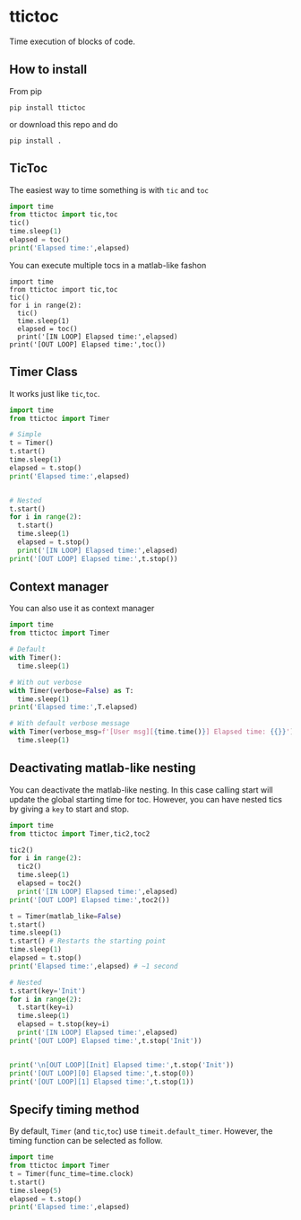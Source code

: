 # ttictoc
Time execution of blocks of code.

## How to install
From pip
```
pip install ttictoc
```
or download this repo and do
```
pip install .
```

## TicToc
The easiest way to time something is with `tic` and `toc`

```python
import time
from ttictoc import tic,toc
tic()
time.sleep(1)
elapsed = toc()
print('Elapsed time:',elapsed)
```

You can execute multiple tocs in a matlab-like fashon
```
import time
from ttictoc import tic,toc
tic()
for i in range(2):
  tic()
  time.sleep(1)
  elapsed = toc()
  print('[IN LOOP] Elapsed time:',elapsed)
print('[OUT LOOP] Elapsed time:',toc())
```

## Timer Class
It works just like `tic`,`toc`.
```python
import time
from ttictoc import Timer

# Simple
t = Timer()
t.start()
time.sleep(1)
elapsed = t.stop()
print('Elapsed time:',elapsed)


# Nested
t.start()
for i in range(2):
  t.start()
  time.sleep(1)
  elapsed = t.stop()
  print('[IN LOOP] Elapsed time:',elapsed)
print('[OUT LOOP] Elapsed time:',t.stop())
```

## Context manager
You can also use it as context manager
```python
import time
from ttictoc import Timer

# Default
with Timer():
  time.sleep(1)

# With out verbose
with Timer(verbose=False) as T:
  time.sleep(1)
print('Elapsed time:',T.elapsed)

# With default verbose message
with Timer(verbose_msg=f'[User msg][{time.time()}] Elapsed time: {{}}'):
  time.sleep(1)
```

## Deactivating matlab-like nesting
You can deactivate the matlab-like nesting. In this case calling start will update the global starting time for toc. However, you can have nested tics by giving a `key` to start and stop.
```python
import time
from ttictoc import Timer,tic2,toc2

tic2()
for i in range(2):
  tic2()
  time.sleep(1)
  elapsed = toc2()
  print('[IN LOOP] Elapsed time:',elapsed)
print('[OUT LOOP] Elapsed time:',toc2())

t = Timer(matlab_like=False)
t.start()
time.sleep(1)
t.start() # Restarts the starting point
time.sleep(1)
elapsed = t.stop()
print('Elapsed time:',elapsed) # ~1 second

# Nested
t.start(key='Init')
for i in range(2):
  t.start(key=i)
  time.sleep(1)
  elapsed = t.stop(key=i)
  print('[IN LOOP] Elapsed time:',elapsed)
print('[OUT LOOP] Elapsed time:',t.stop('Init'))


print('\n[OUT LOOP][Init] Elapsed time:',t.stop('Init'))
print('[OUT LOOP][0] Elapsed time:',t.stop(0))
print('[OUT LOOP][1] Elapsed time:',t.stop(1))
```

## Specify timing method
By default, `Timer` (and `tic`,`toc`) use `timeit.default_timer`. However, the timing function can be selected as follow.
```python
import time
from ttictoc import Timer
t = Timer(func_time=time.clock)
t.start()
time.sleep(5)
elapsed = t.stop()
print('Elapsed time:',elapsed)
```
